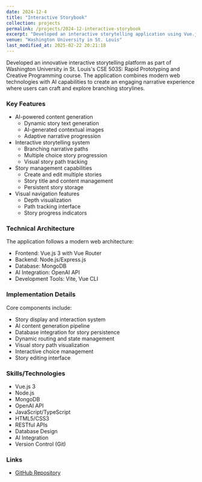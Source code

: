 ```yaml
---
date: 2024-12-4
title: "Interactive Storybook"
collection: projects
permalink: /projects/2024-12-interactive-storybook
excerpt: "Developed an interactive storytelling application using Vue.js, Node.js, and MongoDB with AI-powered content generation, enabling users to create and experience branching narrative stories with dynamically generated text and images."
venue: "Washington University in St. Louis"
last_modified_at: 2025-02-22 20:21:18
---
```


Developed an innovative interactive storytelling platform as part of Washington University in St. Louis's CSE 503S: Rapid Prototyping and Creative Programming course. The application combines modern web technologies with AI capabilities to create an engaging narrative experience where users can craft and explore branching storylines.

### Key Features

- AI-powered content generation
  - Dynamic story text generation
  - AI-generated contextual images
  - Adaptive narrative progression
- Interactive storytelling system
  - Branching narrative paths
  - Multiple choice story progression
  - Visual story path tracking
- Story management capabilities
  - Create and edit multiple stories
  - Story title and content management
  - Persistent story storage
- Visual navigation features
  - Depth visualization
  - Path tracking interface
  - Story progress indicators

### Technical Architecture

The application follows a modern web architecture:
- Frontend: Vue.js 3 with Vue Router
- Backend: Node.js/Express.js
- Database: MongoDB
- AI Integration: OpenAI API
- Development Tools: Vite, Vue CLI

### Implementation Details

Core components include:
- Story display and interaction system
- AI content generation pipeline
- Database integration for story persistence
- Dynamic routing and state management
- Visual story path visualization
- Interactive choice management
- Story editing interface

### Skills/Technologies

- Vue.js 3
- Node.js
- MongoDB
- OpenAI API
- JavaScript/TypeScript
- HTML5/CSS3
- RESTful APIs
- Database Design
- AI Integration
- Version Control (Git)

### Links

- [GitHub Repository](https://github.com/agopalareddy/CSE503S_Interactive_Storybook)